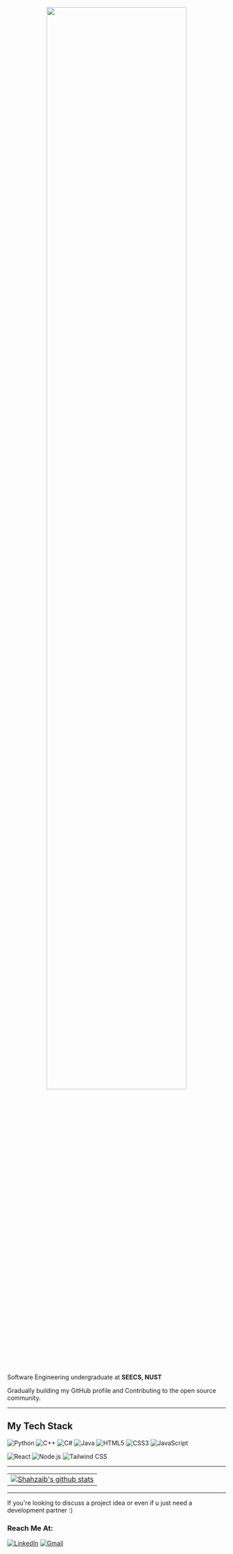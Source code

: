 <div align="center">
  <img src="https://drive.google.com/uc?export=view&id=1FhokRmTe9XHu-60ZdUNL0PPxEP9C05No" width="80%" />
</div>

<br>

Software Engineering undergraduate at **SEECS, NUST**

Gradually building my GitHub profile and Contributing to the open source community.

---

## My Tech Stack

<div align="left">
  
![Python](https://img.shields.io/badge/-Python-000000?style=flat&logo=python)
![C++](https://img.shields.io/badge/-C++-000000?style=flat&logo=cplusplus)
![C#](https://img.shields.io/badge/-C%23-000000?style=flat&logo=c-sharp)
![Java](https://img.shields.io/badge/-Java-000000?style=flat&logo=openjdk)
![HTML5](https://img.shields.io/badge/-HTML5-000000?style=flat&logo=html5)
![CSS3](https://img.shields.io/badge/-CSS3-000000?style=flat&logo=css3)
![JavaScript](https://img.shields.io/badge/-JavaScript-000000?style=flat&logo=javascript)


![React](https://img.shields.io/badge/-React-000000?style=flat&logo=react)
![Node.js](https://img.shields.io/badge/-Node.js-000000?style=flat&logo=node.js)
![Tailwind CSS](https://img.shields.io/badge/-Tailwind_CSS-000000?style=flat&logo=tailwind-css)

</div>

---

<table>
  <tr>
    <td>
<a href="https://github.com/ShahzaibAhmad05/github-readme-stats"><img align="center" src="https://github-readme-stats.vercel.app/api?username=ShahzaibAhmad05&show_icons=true&include_all_commits=false&theme=github_dark&hide_border=true" alt="Shahzaib's github stats" /></a>
</td>
  </tr>
</table>

---

<div align="left">

If you're looking to discuss a project idea or even if u just need a development partner :)

### Reach Me At:

[![LinkedIn](https://img.shields.io/badge/LinkedIn-shahzaibahmad05-0077B5?style=for-the-badge&logo=linkedin&logoColor=white)](https://www.linkedin.com/in/shahzaibahmad05)
[![Gmail](https://img.shields.io/badge/Gmail-shahzaibahmad6789@gmail.com-D14836?style=for-the-badge&logo=gmail&logoColor=white)](mailto:shahzaibahmad6789@gmail.com)
  
</div>
